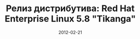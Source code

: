 ---
layout: post
title: "Релиз дистрибутива: Red Hat Enterprise Linux 5.8 \"Tikanga\""
date: 2012-02-21   
---